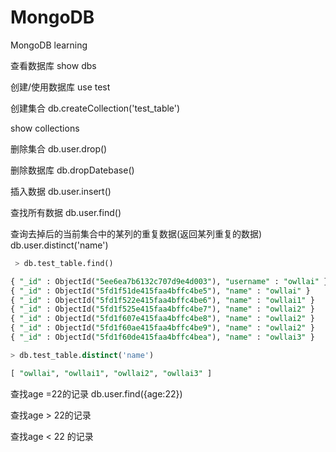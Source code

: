 # MongoDB
MongoDB learning

查看数据库
show dbs

创建/使用数据库
use test

创建集合
db.createCollection('test_table')

show collections

删除集合
db.user.drop()

删除数据库
db.dropDatebase()

插入数据
db.user.insert()

查找所有数据
db.user.find()

查询去掉后的当前集合中的某列的重复数据(返回某列重复的数据)
db.user.distinct('name')

```sql
 > db.test_table.find()

{ "_id" : ObjectId("5ee6ea7b6132c707d9e4d003"), "username" : "owllai" }
{ "_id" : ObjectId("5fd1f51de415faa4bffc4be5"), "name" : "owllai" }
{ "_id" : ObjectId("5fd1f522e415faa4bffc4be6"), "name" : "owllai1" }
{ "_id" : ObjectId("5fd1f525e415faa4bffc4be7"), "name" : "owllai2" }
{ "_id" : ObjectId("5fd1f607e415faa4bffc4be8"), "name" : "owllai2" }
{ "_id" : ObjectId("5fd1f60ae415faa4bffc4be9"), "name" : "owllai2" }
{ "_id" : ObjectId("5fd1f60de415faa4bffc4bea"), "name" : "owllai3" }

> db.test_table.distinct('name')

[ "owllai", "owllai1", "owllai2", "owllai3" ]

```

查找age =22的记录
db.user.find({age:22})

查找age > 22的记录

查找age < 22 的记录